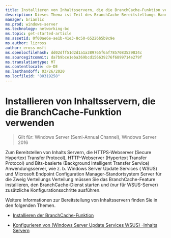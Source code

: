 ```yaml
---
title: Installieren von Inhaltsservern, die die BranchCache-Funktion verwenden
description: Dieses Thema ist Teil des BranchCache-Bereitstellungs Handbuchs für Windows Server 2016, das zeigt, wie BranchCache im Modus für verteilte und gehostete Caches bereitgestellt wird, um die WAN-Bandbreitenauslastung in Zweigniederlassungen zu optimieren.
manager: brianlic
ms.prod: windows-server
ms.technology: networking-bc
ms.topic: get-started-article
ms.assetid: 0f00ae6e-ae1b-41e3-8c50-65226b5b9c9e
ms.author: lizross
author: eross-msft
ms.openlocfilehash: dd02dff51d2d1a1a389765f6af7857083529834c
ms.sourcegitcommit: da7b9bce1eba369bcd156639276f6899714e279f
ms.translationtype: MT
ms.contentlocale: de-DE
ms.lasthandoff: 03/26/2020
ms.locfileid: "80319258"
---
```

# <a name="install-content-servers-that-use-the-branchcache-feature"></a>Installieren von Inhaltsservern, die die BranchCache-Funktion verwenden

>Gilt für: Windows Server (Semi-Annual Channel), Windows Server 2016

Zum Bereitstellen von Inhalts Servern, die HTTPS-Webserver (Secure Hypertext Transfer Protocol), HTTP-Webserver (Hypertext Transfer Protocol) und Bits-basierte (Background Intelligent Transfer Service) Anwendungsserver, wie z. b. Windows Server Update Services ( WSUS) und Microsoft Endpoint Configuration Manager-Standortsystem Server für die Zweig Verteilungs Verteilung müssen Sie das BranchCache-Feature installieren, den BranchCache-Dienst starten und (nur für WSUS-Server) zusätzliche Konfigurationsschritte ausführen.  
  
Weitere Informationen zur Bereitstellung von Inhaltsservern finden Sie in den folgenden Themen.  
  
-   [Installieren der BranchCache-Funktion](Install-the-BranchCache-Feature.md)  
  
-   [Konfigurieren von &#40;Windows Server Update Services WSUS&#41; -Inhalts Servern](configure-wsus-content-servers.md)  
  


